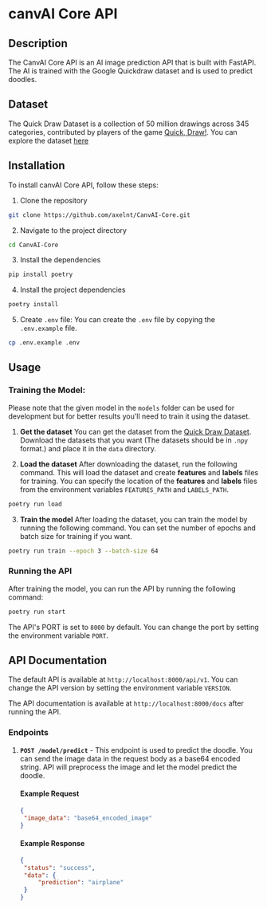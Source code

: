 # canvAI Core API

## Description

The CanvAI Core API is an AI image prediction API that is built with FastAPI. The AI is trained with the Google
Quickdraw dataset and is used to predict doodles.

## Dataset

The Quick Draw Dataset is a collection of 50 million drawings across 345 categories, contributed by players of the game
[Quick, Draw!](https://quickdraw.withgoogle.com). You can explore the dataset
[here](https://github.com/googlecreativelab/quickdraw-dataset)

## Installation

To install canvAI Core API, follow these steps:

1. Clone the repository

```bash
git clone https://github.com/axelnt/CanvAI-Core.git
```

2. Navigate to the project directory

```bash
cd CanvAI-Core
```

3. Install the dependencies

```bash
pip install poetry
```

4. Install the project dependencies

```bash
poetry install
```

5. Create `.env` file: You can create the `.env` file by copying the `.env.example` file.

```bash
cp .env.example .env
```

## Usage

### Training the Model:

Please note that the given model in the `models` folder can be used for development but for better results you'll need
to train it using the dataset.

1. **Get the dataset** You can get the dataset from the
   [Quick Draw Dataset](https://console.cloud.google.com/storage/browser/quickdraw_dataset/full/numpy_bitmap?pli=1).
   Download the datasets that you want (The datasets should be in `.npy` format.) and place it in the `data` directory.

2. **Load the dataset** After downloading the dataset, run the following command. This will load the dataset and create
   **features** and **labels** files for training. You can specify the location of the **features** and **labels** files
   from the environment variables `FEATURES_PATH` and `LABELS_PATH`.

```bash
poetry run load
```

3. **Train the model** After loading the dataset, you can train the model by running the following command. You can set
   the number of epochs and batch size for training if you want.

```bash
poetry run train --epoch 3 --batch-size 64
```

### Running the API

After training the model, you can run the API by running the following command:

```bash
poetry run start
```

The API's PORT is set to `8000` by default. You can change the port by setting the environment variable `PORT`.

## API Documentation

The default API is available at `http://localhost:8000/api/v1`. You can change the API version by setting the
environment variable `VERSION`.

The API documentation is available at `http://localhost:8000/docs` after running the API.

### Endpoints

1. **`POST /model/predict`** - This endpoint is used to predict the doodle. You can send the image data in the request
   body as a base64 encoded string. API will preprocess the image and let the model predict the doodle.

   #### Example Request

   ```json
   {
   	"image_data": "base64_encoded_image"
   }
   ```

   #### Example Response

   ```json
   {
   	"status": "success",
   	"data": {
   		"prediction": "airplane"
   	}
   }
   ```

